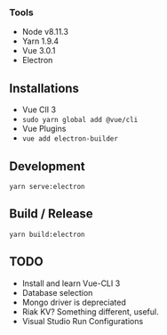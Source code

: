 

### Tools
- Node v8.11.3
- Yarn 1.9.4
- Vue 3.0.1
- Electron 

## Installations
- Vue ClI 3
 - `sudo yarn global add @vue/cli`
- Vue Plugins
 - `vue add electron-builder`

## Development
`yarn serve:electron`

## Build / Release
`yarn build:electron`

## TODO
- Install and learn Vue-CLI 3
- Database selection
 - Mongo driver is depreciated
 - Riak KV? Something different, useful.
- Visual Studio Run Configurations